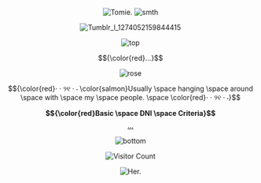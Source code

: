 <div align="center">

![Tomie.](https://files.catbox.moe/z23gxb.png)
![smth](https://watermelon.crd.co/assets/images/gallery22/74944317.gif?v=6332de85)

![Tumblr_l_1274052159844415](https://github.com/user-attachments/assets/7b47cb5f-c7d3-4fa9-8788-f816d9eb48a8)

![top](https://files.catbox.moe/7ca6td.png)

$${\color{red}...}$$

![rose](https://files.catbox.moe/u72eu6.png)

$${\color{red}⋅ ‧ ୨୧ ‧ ⋅ \color{salmon}Usually \space hanging \space around \space with \space my \space people. \space \color{red}⋅ ‧ ୨୧ ‧ ⋅}$$

**$${\color{red}Basic \space DNI \space Criteria}$$** [...](https://dni-criteria.carrd.co/)

![bottom](https://files.catbox.moe/r013k2.png)

![Visitor Count](https://profile-counter.glitch.me/{pearfume}/count.svg)

![Her.](https://files.catbox.moe/tchqqf.png)

</div>



